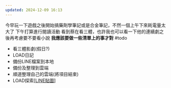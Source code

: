 ```yaml
---
updated: 2024-12-09 16:13
---
```

今早玩一下遊戲之後開始搞藥劑學筆記或是合金筆記，不然一個上午下來耗電量太大了
下午打算進行閱讀活動
看到蔡在看三體，也許我也可以看一下他的連續劇之後再考慮要不要看小說
**我應該要做一些清單上的事才對**
#todo 
- 看三體影劇(假日?)
- LOAD日記
- 備份LINE檔案到本地
- 備份及整理到雲端
- 順道整理自己的雲端(將項目結束)
- LOAD探索[[LINE貼圖](https://store.line.me/stickershop/product/11410303/zh-Hant?utm_source=gnsh_stickerDetail)]